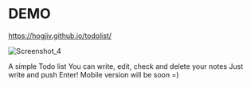 # DEMO
 https://hogjiv.github.io/todolist/
 
![Screenshot_4](https://user-images.githubusercontent.com/104524265/230630244-77bb2f88-1ba6-4997-b5c7-2dcd7f77a9ac.png)



A simple Todo list
You can write, edit, check and delete your notes 
Just write and push Enter!
Mobile version will be soon =) 

